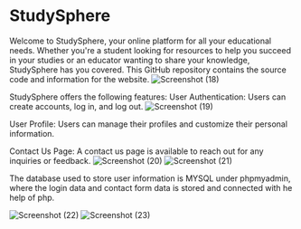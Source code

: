 # StudySphere
Welcome to StudySphere, your online platform for all your educational needs. Whether you're a student looking for resources to help you succeed in your studies or an educator wanting to share your knowledge, StudySphere has you covered. This GitHub repository contains the source code and information for the website.
![Screenshot (18)](https://github.com/Sukhmani07/StudySphere/assets/111011241/0b308066-b6ca-4f4d-9e2c-116f1be113e8)
 

StudySphere offers the following features:
User Authentication: Users can create accounts, log in, and log out.
![Screenshot (19)](https://github.com/Sukhmani07/StudySphere/assets/111011241/e3e65f4a-eb40-46c0-856c-7c981712cf42)
 
 
User Profile: Users can manage their profiles and customize their personal information. 
 
Contact Us Page: A contact us page is available to reach out for any inquiries or feedback.
 ![Screenshot (20)](https://github.com/Sukhmani07/StudySphere/assets/111011241/ff0b05fa-c0e5-436f-8d23-d3226ffcc398)
 ![Screenshot (21)](https://github.com/Sukhmani07/StudySphere/assets/111011241/15c7ed54-4a45-49b4-8c12-3b9ae0fd3b39)


The database used to store user information is MYSQL under phpmyadmin, where the login data and contact form data is stored and connected with he help of php.
 
![Screenshot (22)](https://github.com/Sukhmani07/StudySphere/assets/111011241/a595bde6-eed3-45b3-8131-b6b57fa44347)
![Screenshot (23)](https://github.com/Sukhmani07/StudySphere/assets/111011241/6076c032-32c4-4163-9b0b-defd53b1c357)


